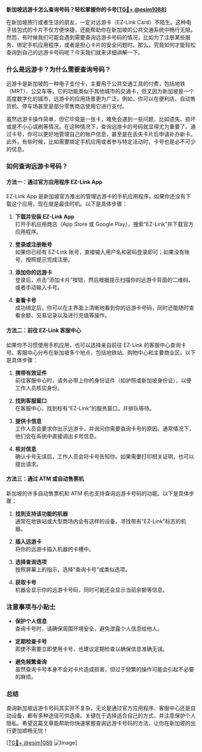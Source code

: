 **新加坡远游卡怎么查询号码？轻松掌握你的卡号[[TG💪+ @esim1088](https://t.me/s/esim1088)]**

在新加坡旅行或者生活的朋友，一定对远游卡（EZ-Link Card）不陌生。这种电子钱包式的卡片不仅方便快捷，还能帮助你在新加坡的公共交通系统中畅行无阻。然而，有时候我们可能会遇到需要查询远游卡号码的情况，比如为了注册某些服务、绑定手机应用程序，或者是担心卡片的安全问题时。那么，究竟如何才能轻松查询到自己的远游卡号码呢？今天我们就来详细讲解一下。

### **什么是远游卡？为什么需要查询号码？**

远游卡是新加坡的一种电子支付卡，主要用于公共交通工具的付费，包括地铁（MRT）、公交车等。它的功能类似于其他城市的交通卡，但又因为新加坡是一个高度数字化的城市，远游卡的应用场景更为广泛。例如，你可以在便利店、自动售货机、停车场甚至是部分零售商店使用它进行支付。

虽然远游卡操作简单，但它毕竟是一张卡，难免会遇到一些问题，比如遗失、损坏或是不小心误刷等情况。在这种情况下，查询远游卡的号码就显得尤为重要了。通过卡号，你可以更好地管理自己的账户信息，甚至是在丢失卡片后申请补办新卡。此外，有些时候，比如需要绑定手机应用或者参与特定活动时，卡号也是必不可少的信息。

### **如何查询远游卡号码？**

#### **方法一：通过官方应用程序 EZ-Link App**

EZ-Link App 是新加坡官方推出的管理远游卡的手机应用程序。如果你还没有下载这个应用，现在就是最佳时机。以下是具体步骤：

1. **下载并安装 EZ-Link App**  
   打开手机应用商店（App Store 或 Google Play），搜索“EZ-Link”并下载官方应用程序。

2. **登录或注册账号**  
   如果你已经有 EZ-Link 账号，直接输入用户名和密码登录即可；如果没有账号，按照提示完成注册。

3. **添加你的远游卡**  
   登录后，点击“添加卡片”按钮，然后根据提示扫描你的远游卡背面的二维码，或者手动输入卡号。

4. **查看卡号**  
   成功绑定后，你可以在主界面上清晰地看到你的远游卡号码，同时还能随时查看余额、交易记录以及进行充值等操作。

#### **方法二：前往 EZ-Link 客服中心**

如果你不习惯使用手机应用，也可以选择亲自前往 EZ-Link 的客服中心查询卡号。客服中心分布在新加坡多个地点，包括地铁站、购物中心和主要商业区。以下是具体步骤：

1. **携带有效证件**  
   前往客服中心时，请务必带上你的身份证件（如护照或新加坡身份证），以便工作人员核实身份。

2. **找到客服窗口**  
   在客服中心，找到标有“EZ-Link”的服务窗口，并排队等待。

3. **提供卡信息**  
   工作人员会要求你出示远游卡，并询问你需要查询卡号的原因。通常情况下，他们会在系统中直接调出卡号信息。

4. **核对信息**  
   确认卡号无误后，工作人员会将卡号告知你。如果需要打印相关证明，也可以提出请求。

#### **方法三：通过 ATM 或自动售票机**

新加坡的许多自动售票机和 ATM 机也支持查询远游卡号码的功能。以下是具体步骤：

1. **找到支持该功能的机器**  
   通常在地铁站或大型商场内会有这样的设备。寻找带有“EZ-Link”标志的机器。

2. **插入远游卡**  
   将你的远游卡插入机器的卡槽中。

3. **选择查询选项**  
   按照屏幕上的指示，选择“查询卡号”或类似选项。

4. **获取卡号**  
   机器会显示你的远游卡号码，同时可能还会显示当前余额等信息。

### **注意事项与小贴士**

- **保护个人信息**  
  查询卡号时，请确保周围环境安全，避免泄露个人信息给他人。

- **定期检查卡号**  
  即使不需要立即使用卡号，也建议定期检查以确保信息准确无误。

- **避免频繁查询**  
  虽然查询卡号本身不会对卡片造成损害，但过于频繁的操作可能会引起不必要的麻烦。

### **总结**

查询新加坡远游卡号码其实并不复杂，无论是通过官方应用程序、客服中心还是自动设备，都有多种途径可供选择。关键在于选择适合自己的方式，并注意保护个人隐私。希望这篇文章能帮助你快速掌握查询远游卡号码的方法，让你在新加坡的出行更加顺畅无忧！

[[TG💪+ @esim1088](https://t.me/s/esim1088) ![Image](https://i.postimg.cc/4NQfJmqS/Snipaste-2025-05-13-00-14-12.png)]